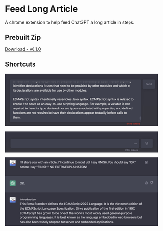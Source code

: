 # Feed Long Article

A chrome extension to help feed ChatGPT a long article in steps.

## Prebuilt Zip

[Download - v0.1.0](https://github.com/shiqimei/feed-long-article/raw/main/release/v0.1.0.zip)

## Shortcuts

![](./shortcuts/preview.png)

![](./shortcuts/preview1.png)

![](./shortcuts/preview2.png)
